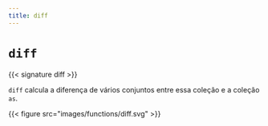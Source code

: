 ```yaml
---
title: diff
---
```


# `diff`

{{< signature diff >}}

`diff` calcula a diferença de vários conjuntos entre essa coleção e a coleção `as`.

{{< figure src="images/functions/diff.svg" >}}
